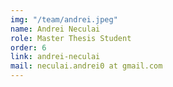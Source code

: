 ```yaml
---
img: "/team/andrei.jpeg"
name: Andrei Neculai
role: Master Thesis Student
order: 6
link: andrei-neculai
mail: neculai.andrei0 at gmail.com
---
```



